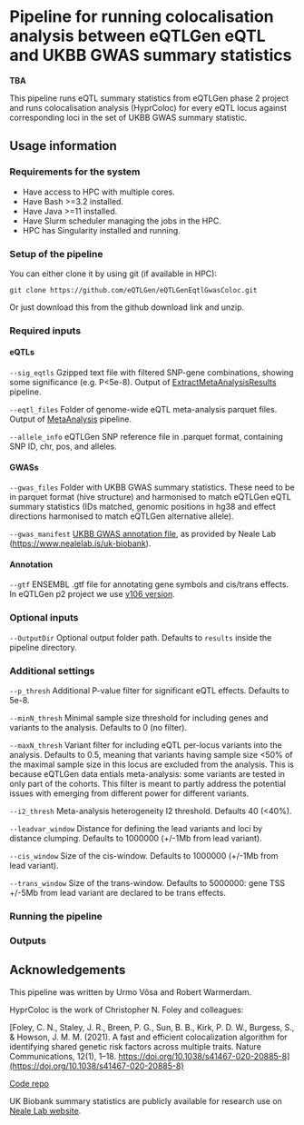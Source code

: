 # Pipeline for running colocalisation analysis between eQTLGen eQTL and UKBB GWAS summary statistics

**TBA**

This pipeline runs eQTL summary statistics from eQTLGen phase 2 project and runs colocalisation analysis (HyprColoc) for every eQTL locus against corresponding loci in the set of UKBB GWAS summary statistic.

## Usage information

### Requirements for the system

- Have access to HPC with multiple cores.
- Have Bash >=3.2 installed.
- Have Java >=11 installed.
- Have Slurm scheduler managing the jobs in the HPC.
- HPC has Singularity installed and running.

### Setup of the pipeline

You can either clone it by using git (if available in HPC):

`git clone https://github.com/eQTLGen/eQTLGenEqtlGwasColoc.git`

Or just download this from the github download link and unzip.

### Required inputs

#### eQTLs

`--sig_eqtls` Gzipped text file with filtered SNP-gene combinations, showing some significance (e.g. P<5e-8). Output of [ExtractMetaAnalysisResults](https://github.com/eQTLGen/ExtractMetaAnalysisResults) pipeline. 

`--eqtl_files` Folder of genome-wide eQTL meta-analysis parquet files. Output of [MetaAnalysis](https://github.com/eQTLGen/MetaAnalysis) pipeline.

`--allele_info` eQTLGen SNP reference file in .parquet format, containing SNP ID, chr, pos, and alleles.

#### GWASs

`--gwas_files` Folder with UKBB GWAS summary statistics. These need to be in parquet format (hive structure) and harmonised to match eQTLGen eQTL summary statistics (IDs matched, genomic positions in hg38 and effect directions harmonised to match eQTLGen alternative allele).

`--gwas_manifest` [UKBB GWAS annotation file](https://broad-ukb-sumstats-us-east-1.s3.amazonaws.com/round2/annotations/biomarkers.both_sexes.tsv.bgz), as provided by Neale Lab (https://www.nealelab.is/uk-biobank).

#### Annotation

`--gtf` ENSEMBL .gtf file for annotating gene symbols and cis/trans effects. In eQTLGen p2 project we use [v106 version](https://ftp.ensembl.org/pub/release-106/gtf/homo_sapiens/Homo_sapiens.GRCh38.106.gtf.gz).

### Optional inputs

`--OutputDir` Optional output folder path. Defaults to `results` inside the pipeline directory.

### Additional settings

`--p_thresh` Additional P-value filter for significant eQTL effects. Defaults to 5e-8.

`--minN_thresh` Minimal sample size threshold for including genes and variants to the analysis. Defaults to 0 (no filter).

`--maxN_thresh` Variant filter for including eQTL per-locus variants into the analysis. Defaults to 0.5, meaning that variants having sample size <50% of the maximal sample size in this locus are excluded from the analysis. This is because eQTLGen data entials meta-analysis: some variants are tested in only part of the cohorts. This filter is meant to partly address the potential issues with emerging from different power for different variants. 

`--i2_thresh` Meta-analysis heterogeneity I2 threshold. Defaults 40 (<40%).

`--leadvar_window`  Distance for defining the lead variants and loci by distance clumping. Defaults to 1000000 (+/-1Mb from lead variant).

`--cis_window` Size of the cis-window. Defaults to 1000000 (+/-1Mb from lead variant).

`--trans_window` Size of the trans-window. Defaults to 5000000: gene TSS +/-5Mb from lead variant are declared to be trans effects.

### Running the pipeline

### Outputs

## Acknowledgements

This pipeline was written by Urmo Võsa and Robert Warmerdam.

HyprColoc is the work of Christopher N. Foley and colleagues:

[Foley, C. N., Staley, J. R., Breen, P. G., Sun, B. B., Kirk, P. D. W., Burgess, S., & Howson, J. M. M. (2021). A fast and efficient colocalization algorithm for identifying shared genetic risk factors across multiple traits. Nature Communications, 12(1), 1–18. https://doi.org/10.1038/s41467-020-20885-8](https://doi.org/10.1038/s41467-020-20885-8)

[Code repo](https://github.com/jrs95/hyprcoloc)

UK Biobank summary statistics are publicly available for research use on [Neale Lab website](https://www.nealelab.is/uk-biobank).